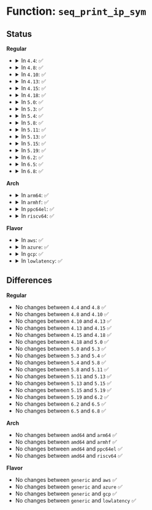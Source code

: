 # Function: <code>seq_print_ip_sym</code>

## Status
<b>Regular</b>
<ul>
<li>
<details>
<summary>In <code>4.4</code>: ✅</summary>

```c
int seq_print_ip_sym(struct trace_seq *s, long unsigned int ip, long unsigned int sym_flags);
```

**Collision:** Unique Global

**Inline:** No

**Transformation:** False

**Instances:**

```
In kernel/trace/trace_output.c (ffffffff811549a0)
Location: kernel/trace/trace_output.c:358
Inline: False
Direct callers:
  - kernel/trace/trace.c:print_trace_header
  - kernel/trace/trace.c:print_trace_header
  - kernel/trace/trace_output.c:trace_print_print
  - kernel/trace/trace_output.c:trace_bprint_print
  - kernel/trace/trace_output.c:trace_bputs_print
  - kernel/trace/trace_output.c:trace_stack_print
  - kernel/trace/trace_output.c:trace_fn_trace
  - kernel/trace/trace_output.c:trace_fn_trace
  - kernel/trace/trace_kprobe.c:print_kprobe_event
  - kernel/trace/trace_kprobe.c:print_kretprobe_event
  - kernel/trace/trace_kprobe.c:print_kretprobe_event
```
**Symbols:**

```
ffffffff811549a0-ffffffff81154a19: seq_print_ip_sym (STB_GLOBAL)
```
</details>
</li>
<li>
<details>
<summary>In <code>4.8</code>: ✅</summary>

```c
int seq_print_ip_sym(struct trace_seq *s, long unsigned int ip, long unsigned int sym_flags);
```

**Collision:** Unique Global

**Inline:** No

**Transformation:** False

**Instances:**

```
In kernel/trace/trace_output.c (ffffffff8115dc90)
Location: kernel/trace/trace_output.c:358
Inline: False
Direct callers:
  - kernel/trace/trace.c:print_trace_header
  - kernel/trace/trace.c:print_trace_header
  - kernel/trace/trace_output.c:trace_print_print
  - kernel/trace/trace_output.c:trace_bprint_print
  - kernel/trace/trace_output.c:trace_bputs_print
  - kernel/trace/trace_output.c:trace_stack_print
  - kernel/trace/trace_output.c:trace_fn_trace
  - kernel/trace/trace_output.c:trace_fn_trace
  - kernel/trace/trace_kprobe.c:print_kretprobe_event
  - kernel/trace/trace_kprobe.c:print_kretprobe_event
  - kernel/trace/trace_kprobe.c:print_kprobe_event
```
**Symbols:**

```
ffffffff8115dc90-ffffffff8115dd09: seq_print_ip_sym (STB_GLOBAL)
```
</details>
</li>
<li>
<details>
<summary>In <code>4.10</code>: ✅</summary>

```c
int seq_print_ip_sym(struct trace_seq *s, long unsigned int ip, long unsigned int sym_flags);
```

**Collision:** Unique Global

**Inline:** No

**Transformation:** False

**Instances:**

```
In kernel/trace/trace_output.c (ffffffff81168700)
Location: kernel/trace/trace_output.c:358
Inline: False
Direct callers:
  - kernel/trace/trace.c:print_trace_header
  - kernel/trace/trace.c:print_trace_header
  - kernel/trace/trace_output.c:trace_print_print
  - kernel/trace/trace_output.c:trace_bprint_print
  - kernel/trace/trace_output.c:trace_bputs_print
  - kernel/trace/trace_output.c:trace_stack_print
  - kernel/trace/trace_output.c:trace_fn_trace
  - kernel/trace/trace_output.c:trace_fn_trace
  - kernel/trace/trace_kprobe.c:print_kretprobe_event
  - kernel/trace/trace_kprobe.c:print_kretprobe_event
  - kernel/trace/trace_kprobe.c:print_kprobe_event
```
**Symbols:**

```
ffffffff81168700-ffffffff81168779: seq_print_ip_sym (STB_GLOBAL)
```
</details>
</li>
<li>
<details>
<summary>In <code>4.13</code>: ✅</summary>

```c
int seq_print_ip_sym(struct trace_seq *s, long unsigned int ip, long unsigned int sym_flags);
```

**Collision:** Unique Global

**Inline:** No

**Transformation:** False

**Instances:**

```
In kernel/trace/trace_output.c (ffffffff8116b790)
Location: kernel/trace/trace_output.c:419
Inline: False
Direct callers:
  - kernel/trace/trace.c:print_trace_header
  - kernel/trace/trace.c:print_trace_header
  - kernel/trace/trace_output.c:trace_print_print
  - kernel/trace/trace_output.c:trace_bprint_print
  - kernel/trace/trace_output.c:trace_bputs_print
  - kernel/trace/trace_output.c:trace_stack_print
  - kernel/trace/trace_output.c:trace_fn_trace
  - kernel/trace/trace_output.c:trace_fn_trace
  - kernel/trace/trace_kprobe.c:print_kretprobe_event
  - kernel/trace/trace_kprobe.c:print_kretprobe_event
  - kernel/trace/trace_kprobe.c:print_kprobe_event
```
**Symbols:**

```
ffffffff8116b790-ffffffff8116b809: seq_print_ip_sym (STB_GLOBAL)
```
</details>
</li>
<li>
<details>
<summary>In <code>4.15</code>: ✅</summary>

```c
int seq_print_ip_sym(struct trace_seq *s, long unsigned int ip, long unsigned int sym_flags);
```

**Collision:** Unique Global

**Inline:** No

**Transformation:** False

**Instances:**

```
In kernel/trace/trace_output.c (ffffffff81178820)
Location: kernel/trace/trace_output.c:419
Inline: False
Direct callers:
  - kernel/trace/trace.c:print_trace_header
  - kernel/trace/trace.c:print_trace_header
  - kernel/trace/trace_output.c:trace_print_print
  - kernel/trace/trace_output.c:trace_bprint_print
  - kernel/trace/trace_output.c:trace_bputs_print
  - kernel/trace/trace_output.c:trace_stack_print
  - kernel/trace/trace_output.c:trace_fn_trace
  - kernel/trace/trace_output.c:trace_fn_trace
  - kernel/trace/trace_kprobe.c:print_kretprobe_event
  - kernel/trace/trace_kprobe.c:print_kretprobe_event
  - kernel/trace/trace_kprobe.c:print_kprobe_event
```
**Symbols:**

```
ffffffff81178820-ffffffff81178899: seq_print_ip_sym (STB_GLOBAL)
```
</details>
</li>
<li>
<details>
<summary>In <code>4.18</code>: ✅</summary>

```c
int seq_print_ip_sym(struct trace_seq *s, long unsigned int ip, long unsigned int sym_flags);
```

**Collision:** Unique Global

**Inline:** No

**Transformation:** False

**Instances:**

```
In kernel/trace/trace_output.c (ffffffff81187a20)
Location: kernel/trace/trace_output.c:419
Inline: False
Direct callers:
  - kernel/trace/trace.c:print_trace_header
  - kernel/trace/trace.c:print_trace_header
  - kernel/trace/trace_output.c:trace_print_print
  - kernel/trace/trace_output.c:trace_bprint_print
  - kernel/trace/trace_output.c:trace_bputs_print
  - kernel/trace/trace_output.c:trace_stack_print
  - kernel/trace/trace_output.c:trace_fn_trace
  - kernel/trace/trace_output.c:trace_fn_trace
  - kernel/trace/trace_kprobe.c:print_kretprobe_event
  - kernel/trace/trace_kprobe.c:print_kretprobe_event
  - kernel/trace/trace_kprobe.c:print_kprobe_event
```
**Symbols:**

```
ffffffff81187a20-ffffffff81187a99: seq_print_ip_sym (STB_GLOBAL)
```
</details>
</li>
<li>
<details>
<summary>In <code>5.0</code>: ✅</summary>

```c
int seq_print_ip_sym(struct trace_seq *s, long unsigned int ip, long unsigned int sym_flags);
```

**Collision:** Unique Global

**Inline:** No

**Transformation:** False

**Instances:**

```
In kernel/trace/trace_output.c (ffffffff811952e0)
Location: kernel/trace/trace_output.c:401
Inline: False
Direct callers:
  - kernel/trace/trace.c:print_trace_header
  - kernel/trace/trace.c:print_trace_header
  - kernel/trace/trace_output.c:trace_print_print
  - kernel/trace/trace_output.c:trace_bprint_print
  - kernel/trace/trace_output.c:trace_bputs_print
  - kernel/trace/trace_output.c:trace_stack_print
  - kernel/trace/trace_output.c:trace_fn_trace
  - kernel/trace/trace_output.c:trace_fn_trace
  - kernel/trace/trace_kprobe.c:print_kretprobe_event
  - kernel/trace/trace_kprobe.c:print_kretprobe_event
  - kernel/trace/trace_kprobe.c:print_kprobe_event
```
**Symbols:**

```
ffffffff811952e0-ffffffff8119534f: seq_print_ip_sym (STB_GLOBAL)
```
</details>
</li>
<li>
<details>
<summary>In <code>5.3</code>: ✅</summary>

```c
int seq_print_ip_sym(struct trace_seq *s, long unsigned int ip, long unsigned int sym_flags);
```

**Collision:** Unique Global

**Inline:** No

**Transformation:** False

**Instances:**

```
In kernel/trace/trace_output.c (ffffffff811a2fc0)
Location: kernel/trace/trace_output.c:401
Inline: False
Direct callers:
  - kernel/trace/trace.c:print_trace_header
  - kernel/trace/trace.c:print_trace_header
  - kernel/trace/trace_output.c:trace_print_print
  - kernel/trace/trace_output.c:trace_bprint_print
  - kernel/trace/trace_output.c:trace_bputs_print
  - kernel/trace/trace_output.c:trace_stack_print
  - kernel/trace/trace_output.c:trace_fn_trace
  - kernel/trace/trace_output.c:trace_fn_trace
  - kernel/trace/trace_kprobe.c:print_kretprobe_event
  - kernel/trace/trace_kprobe.c:print_kretprobe_event
  - kernel/trace/trace_kprobe.c:print_kprobe_event
```
**Symbols:**

```
ffffffff811a2fc0-ffffffff811a302f: seq_print_ip_sym (STB_GLOBAL)
```
</details>
</li>
<li>
<details>
<summary>In <code>5.4</code>: ✅</summary>

```c
int seq_print_ip_sym(struct trace_seq *s, long unsigned int ip, long unsigned int sym_flags);
```

**Collision:** Unique Global

**Inline:** No

**Transformation:** False

**Instances:**

```
In kernel/trace/trace_output.c (ffffffff811ae9c0)
Location: kernel/trace/trace_output.c:401
Inline: False
Direct callers:
  - kernel/trace/trace.c:print_trace_header
  - kernel/trace/trace.c:print_trace_header
  - kernel/trace/trace_output.c:trace_print_print
  - kernel/trace/trace_output.c:trace_bprint_print
  - kernel/trace/trace_output.c:trace_bputs_print
  - kernel/trace/trace_output.c:trace_stack_print
  - kernel/trace/trace_output.c:trace_fn_trace
  - kernel/trace/trace_output.c:trace_fn_trace
  - kernel/trace/trace_kprobe.c:print_kretprobe_event
  - kernel/trace/trace_kprobe.c:print_kretprobe_event
  - kernel/trace/trace_kprobe.c:print_kprobe_event
```
**Symbols:**

```
ffffffff811ae9c0-ffffffff811aea2f: seq_print_ip_sym (STB_GLOBAL)
```
</details>
</li>
<li>
<details>
<summary>In <code>5.8</code>: ✅</summary>

```c
int seq_print_ip_sym(struct trace_seq *s, long unsigned int ip, long unsigned int sym_flags);
```

**Collision:** Unique Global

**Inline:** No

**Transformation:** False

**Instances:**

```
In kernel/trace/trace_output.c (ffffffff811c6c10)
Location: kernel/trace/trace_output.c:416
Inline: False
Direct callers:
  - kernel/trace/trace.c:print_trace_header
  - kernel/trace/trace.c:print_trace_header
  - kernel/trace/trace_output.c:trace_print_print
  - kernel/trace/trace_output.c:trace_bprint_print
  - kernel/trace/trace_output.c:trace_bputs_print
  - kernel/trace/trace_output.c:trace_stack_print
  - kernel/trace/trace_output.c:trace_fn_trace
  - kernel/trace/trace_output.c:trace_fn_trace
  - kernel/trace/trace_kprobe.c:print_kretprobe_event
  - kernel/trace/trace_kprobe.c:print_kretprobe_event
  - kernel/trace/trace_kprobe.c:print_kprobe_event
```
**Symbols:**

```
ffffffff811c6c10-ffffffff811c6c7f: seq_print_ip_sym (STB_GLOBAL)
```
</details>
</li>
<li>
<details>
<summary>In <code>5.11</code>: ✅</summary>

```c
int seq_print_ip_sym(struct trace_seq *s, long unsigned int ip, long unsigned int sym_flags);
```

**Collision:** Unique Global

**Inline:** No

**Transformation:** False

**Instances:**

```
In kernel/trace/trace_output.c (ffffffff811c4320)
Location: kernel/trace/trace_output.c:416
Inline: False
Direct callers:
  - kernel/trace/trace.c:print_trace_header
  - kernel/trace/trace.c:print_trace_header
  - kernel/trace/trace_output.c:trace_print_print
  - kernel/trace/trace_output.c:trace_bprint_print
  - kernel/trace/trace_output.c:trace_bputs_print
  - kernel/trace/trace_output.c:trace_stack_print
  - kernel/trace/trace_output.c:trace_fn_trace
  - kernel/trace/trace_output.c:trace_fn_trace
  - kernel/trace/trace_kprobe.c:print_kretprobe_event
  - kernel/trace/trace_kprobe.c:print_kretprobe_event
  - kernel/trace/trace_kprobe.c:print_kprobe_event
```
**Symbols:**

```
ffffffff811c4320-ffffffff811c438f: seq_print_ip_sym (STB_GLOBAL)
```
</details>
</li>
<li>
<details>
<summary>In <code>5.13</code>: ✅</summary>

```c
int seq_print_ip_sym(struct trace_seq *s, long unsigned int ip, long unsigned int sym_flags);
```

**Collision:** Unique Global

**Inline:** No

**Transformation:** False

**Instances:**

```
In kernel/trace/trace_output.c (ffffffff811c5270)
Location: kernel/trace/trace_output.c:426
Inline: False
Direct callers:
  - kernel/trace/trace.c:print_trace_header
  - kernel/trace/trace.c:print_trace_header
  - kernel/trace/trace_output.c:trace_func_repeats_print
  - kernel/trace/trace_output.c:trace_func_repeats_print
  - kernel/trace/trace_output.c:trace_print_print
  - kernel/trace/trace_output.c:trace_bprint_print
  - kernel/trace/trace_output.c:trace_bputs_print
  - kernel/trace/trace_output.c:trace_stack_print
  - kernel/trace/trace_output.c:trace_fn_trace
  - kernel/trace/trace_output.c:trace_fn_trace
  - kernel/trace/trace_kprobe.c:print_kretprobe_event
  - kernel/trace/trace_kprobe.c:print_kretprobe_event
  - kernel/trace/trace_kprobe.c:print_kprobe_event
```
**Symbols:**

```
ffffffff811c5270-ffffffff811c52df: seq_print_ip_sym (STB_GLOBAL)
```
</details>
</li>
<li>
<details>
<summary>In <code>5.15</code>: ✅</summary>

```c
int seq_print_ip_sym(struct trace_seq *s, long unsigned int ip, long unsigned int sym_flags);
```

**Collision:** Unique Global

**Inline:** No

**Transformation:** False

**Instances:**

```
In kernel/trace/trace_output.c (ffffffff811f07b0)
Location: kernel/trace/trace_output.c:426
Inline: False
Direct callers:
  - kernel/trace/trace.c:print_trace_header
  - kernel/trace/trace.c:print_trace_header
  - kernel/trace/trace_output.c:trace_func_repeats_print
  - kernel/trace/trace_output.c:trace_func_repeats_print
  - kernel/trace/trace_output.c:trace_print_print
  - kernel/trace/trace_output.c:trace_bprint_print
  - kernel/trace/trace_output.c:trace_bputs_print
  - kernel/trace/trace_output.c:trace_stack_print
  - kernel/trace/trace_output.c:trace_fn_trace
  - kernel/trace/trace_output.c:trace_fn_trace
  - kernel/trace/trace_kprobe.c:print_kretprobe_event
  - kernel/trace/trace_kprobe.c:print_kretprobe_event
  - kernel/trace/trace_kprobe.c:print_kprobe_event
```
**Symbols:**

```
ffffffff811f07b0-ffffffff811f081f: seq_print_ip_sym (STB_GLOBAL)
```
</details>
</li>
<li>
<details>
<summary>In <code>5.19</code>: ✅</summary>

```c
int seq_print_ip_sym(struct trace_seq *s, long unsigned int ip, long unsigned int sym_flags);
```

**Collision:** Unique Global

**Inline:** No

**Transformation:** False

**Instances:**

```
In kernel/trace/trace_output.c (ffffffff81228f10)
Location: kernel/trace/trace_output.c:417
Inline: False
Direct callers:
  - kernel/trace/trace.c:print_trace_header
  - kernel/trace/trace.c:print_trace_header
  - kernel/trace/trace_output.c:trace_func_repeats_print
  - kernel/trace/trace_output.c:trace_func_repeats_print
  - kernel/trace/trace_output.c:trace_print_print
  - kernel/trace/trace_output.c:trace_bprint_print
  - kernel/trace/trace_output.c:trace_bputs_print
  - kernel/trace/trace_output.c:trace_stack_print
  - kernel/trace/trace_output.c:trace_fn_trace
  - kernel/trace/trace_output.c:trace_fn_trace
  - kernel/trace/trace_kprobe.c:print_kretprobe_event
  - kernel/trace/trace_kprobe.c:print_kretprobe_event
  - kernel/trace/trace_kprobe.c:print_kprobe_event
```
**Symbols:**

```
ffffffff81228f10-ffffffff81228f89: seq_print_ip_sym (STB_GLOBAL)
```
</details>
</li>
<li>
<details>
<summary>In <code>6.2</code>: ✅</summary>

```c
int seq_print_ip_sym(struct trace_seq *s, long unsigned int ip, long unsigned int sym_flags);
```

**Collision:** Unique Global

**Inline:** No

**Transformation:** False

**Instances:**

```
In kernel/trace/trace_output.c (ffffffff81274580)
Location: kernel/trace/trace_output.c:417
Inline: False
Direct callers:
  - kernel/trace/trace.c:print_trace_header
  - kernel/trace/trace.c:print_trace_header
  - kernel/trace/trace_output.c:trace_func_repeats_print
  - kernel/trace/trace_output.c:trace_func_repeats_print
  - kernel/trace/trace_output.c:trace_print_print
  - kernel/trace/trace_output.c:trace_bprint_print
  - kernel/trace/trace_output.c:trace_bputs_print
  - kernel/trace/trace_output.c:trace_stack_print
  - kernel/trace/trace_output.c:trace_fn_trace
  - kernel/trace/trace_output.c:trace_fn_trace
  - kernel/trace/trace_kprobe.c:print_kretprobe_event
  - kernel/trace/trace_kprobe.c:print_kretprobe_event
  - kernel/trace/trace_kprobe.c:print_kprobe_event
```
**Symbols:**

```
ffffffff81274580-ffffffff812745f9: seq_print_ip_sym (STB_GLOBAL)
```
</details>
</li>
<li>
<details>
<summary>In <code>6.5</code>: ✅</summary>

```c
int seq_print_ip_sym(struct trace_seq *s, long unsigned int ip, long unsigned int sym_flags);
```

**Collision:** Unique Global

**Inline:** No

**Transformation:** False

**Instances:**

```
In kernel/trace/trace_output.c (ffffffff8128bd30)
Location: kernel/trace/trace_output.c:420
Inline: False
Direct callers:
  - kernel/trace/trace.c:print_trace_header
  - kernel/trace/trace.c:print_trace_header
  - kernel/trace/trace_output.c:trace_func_repeats_print
  - kernel/trace/trace_output.c:trace_func_repeats_print
  - kernel/trace/trace_output.c:trace_print_print
  - kernel/trace/trace_output.c:trace_bprint_print
  - kernel/trace/trace_output.c:trace_bputs_print
  - kernel/trace/trace_output.c:trace_stack_print
  - kernel/trace/trace_output.c:trace_fn_trace
  - kernel/trace/trace_output.c:trace_fn_trace
  - kernel/trace/trace_kprobe.c:print_kretprobe_event
  - kernel/trace/trace_kprobe.c:print_kretprobe_event
  - kernel/trace/trace_kprobe.c:print_kprobe_event
  - kernel/trace/trace_fprobe.c:print_fexit_event
  - kernel/trace/trace_fprobe.c:print_fexit_event
  - kernel/trace/trace_fprobe.c:print_fentry_event
```
**Symbols:**

```
ffffffff8128bd30-ffffffff8128bda9: seq_print_ip_sym (STB_GLOBAL)
```
</details>
</li>
<li>
<details>
<summary>In <code>6.8</code>: ✅</summary>

```c
int seq_print_ip_sym(struct trace_seq *s, long unsigned int ip, long unsigned int sym_flags);
```

**Collision:** Unique Global

**Inline:** No

**Transformation:** False

**Instances:**

```
In kernel/trace/trace_output.c (ffffffff812a7100)
Location: kernel/trace/trace_output.c:420
Inline: False
Direct callers:
  - kernel/trace/trace.c:print_trace_header
  - kernel/trace/trace.c:print_trace_header
  - kernel/trace/trace_output.c:trace_func_repeats_print
  - kernel/trace/trace_output.c:trace_func_repeats_print
  - kernel/trace/trace_output.c:trace_print_print
  - kernel/trace/trace_output.c:trace_bprint_print
  - kernel/trace/trace_output.c:trace_bputs_print
  - kernel/trace/trace_output.c:trace_stack_print
  - kernel/trace/trace_output.c:trace_fn_trace
  - kernel/trace/trace_output.c:trace_fn_trace
  - kernel/trace/trace_kprobe.c:print_kretprobe_event
  - kernel/trace/trace_kprobe.c:print_kretprobe_event
  - kernel/trace/trace_kprobe.c:print_kprobe_event
  - kernel/trace/trace_fprobe.c:print_fexit_event
  - kernel/trace/trace_fprobe.c:print_fexit_event
  - kernel/trace/trace_fprobe.c:print_fentry_event
```
**Symbols:**

```
ffffffff812a7100-ffffffff812a7179: seq_print_ip_sym (STB_GLOBAL)
```
</details>
</li>
</ul>
<b>Arch</b>
<ul>
<li>
<details>
<summary>In <code>arm64</code>: ✅</summary>

```c
int seq_print_ip_sym(struct trace_seq *s, long unsigned int ip, long unsigned int sym_flags);
```

**Collision:** Unique Global

**Inline:** No

**Transformation:** False

**Instances:**

```
In kernel/trace/trace_output.c (ffff80001022bf08)
Location: kernel/trace/trace_output.c:401
Inline: False
Direct callers:
  - kernel/trace/trace.c:print_trace_header
  - kernel/trace/trace.c:print_trace_header
  - kernel/trace/trace_output.c:trace_print_print
  - kernel/trace/trace_output.c:trace_bprint_print
  - kernel/trace/trace_output.c:trace_bputs_print
  - kernel/trace/trace_output.c:trace_stack_print
  - kernel/trace/trace_output.c:trace_fn_trace
  - kernel/trace/trace_output.c:trace_fn_trace
  - kernel/trace/trace_kprobe.c:print_kretprobe_event
  - kernel/trace/trace_kprobe.c:print_kretprobe_event
  - kernel/trace/trace_kprobe.c:print_kprobe_event
```
**Symbols:**

```
ffff80001022bf08-ffff80001022bf88: seq_print_ip_sym (STB_GLOBAL)
```
</details>
</li>
<li>
<details>
<summary>In <code>armhf</code>: ✅</summary>

```c
int seq_print_ip_sym(struct trace_seq *s, long unsigned int ip, long unsigned int sym_flags);
```

**Collision:** Unique Global

**Inline:** No

**Transformation:** False

**Instances:**

```
In kernel/trace/trace_output.c (c04694d8)
Location: kernel/trace/trace_output.c:401
Inline: False
Direct callers:
  - kernel/trace/trace.c:print_trace_header
  - kernel/trace/trace.c:print_trace_header
  - kernel/trace/trace_output.c:trace_print_print
  - kernel/trace/trace_output.c:trace_bprint_print
  - kernel/trace/trace_output.c:trace_bputs_print
  - kernel/trace/trace_output.c:trace_stack_print
  - kernel/trace/trace_output.c:trace_fn_trace
  - kernel/trace/trace_output.c:trace_fn_trace
  - kernel/trace/trace_kprobe.c:print_kretprobe_event
  - kernel/trace/trace_kprobe.c:print_kretprobe_event
  - kernel/trace/trace_kprobe.c:print_kprobe_event
```
**Symbols:**

```
c04694d8-c0469554: seq_print_ip_sym (STB_GLOBAL)
```
</details>
</li>
<li>
<details>
<summary>In <code>ppc64el</code>: ✅</summary>

```c
int seq_print_ip_sym(struct trace_seq *s, long unsigned int ip, long unsigned int sym_flags);
```

**Collision:** Unique Global

**Inline:** No

**Transformation:** False

**Instances:**

```
In kernel/trace/trace_output.c (c0000000002b41d0)
Location: kernel/trace/trace_output.c:401
Inline: False
Direct callers:
  - kernel/trace/trace.c:print_trace_header
  - kernel/trace/trace.c:print_trace_header
  - kernel/trace/trace_output.c:trace_print_print
  - kernel/trace/trace_output.c:trace_bprint_print
  - kernel/trace/trace_output.c:trace_bputs_print
  - kernel/trace/trace_output.c:trace_stack_print
  - kernel/trace/trace_output.c:trace_fn_trace
  - kernel/trace/trace_output.c:trace_fn_trace
  - kernel/trace/trace_kprobe.c:print_kretprobe_event
  - kernel/trace/trace_kprobe.c:print_kretprobe_event
  - kernel/trace/trace_kprobe.c:print_kprobe_event
```
**Symbols:**

```
c0000000002b41d0-c0000000002b4290: seq_print_ip_sym (STB_GLOBAL)
```
</details>
</li>
<li>
<details>
<summary>In <code>riscv64</code>: ✅</summary>

```c
int seq_print_ip_sym(struct trace_seq *s, long unsigned int ip, long unsigned int sym_flags);
```

**Collision:** Unique Global

**Inline:** No

**Transformation:** False

**Instances:**

```
In kernel/trace/trace_output.c (ffffffe000185d9e)
Location: kernel/trace/trace_output.c:401
Inline: False
Direct callers:
  - kernel/trace/trace.c:print_trace_header
  - kernel/trace/trace.c:print_trace_header
  - kernel/trace/trace_output.c:trace_print_print
  - kernel/trace/trace_output.c:trace_bprint_print
  - kernel/trace/trace_output.c:trace_bputs_print
  - kernel/trace/trace_output.c:trace_stack_print
  - kernel/trace/trace_output.c:trace_fn_trace
  - kernel/trace/trace_output.c:trace_fn_trace
```
**Symbols:**

```
ffffffe000185d9e-ffffffe000185e12: seq_print_ip_sym (STB_GLOBAL)
```
</details>
</li>
</ul>
<b>Flavor</b>
<ul>
<li>
<details>
<summary>In <code>aws</code>: ✅</summary>

```c
int seq_print_ip_sym(struct trace_seq *s, long unsigned int ip, long unsigned int sym_flags);
```

**Collision:** Unique Global

**Inline:** No

**Transformation:** False

**Instances:**

```
In kernel/trace/trace_output.c (ffffffff811a6fe0)
Location: kernel/trace/trace_output.c:401
Inline: False
Direct callers:
  - kernel/trace/trace.c:print_trace_header
  - kernel/trace/trace.c:print_trace_header
  - kernel/trace/trace_output.c:trace_print_print
  - kernel/trace/trace_output.c:trace_bprint_print
  - kernel/trace/trace_output.c:trace_bputs_print
  - kernel/trace/trace_output.c:trace_stack_print
  - kernel/trace/trace_output.c:trace_fn_trace
  - kernel/trace/trace_output.c:trace_fn_trace
  - kernel/trace/trace_kprobe.c:print_kretprobe_event
  - kernel/trace/trace_kprobe.c:print_kretprobe_event
  - kernel/trace/trace_kprobe.c:print_kprobe_event
```
**Symbols:**

```
ffffffff811a6fe0-ffffffff811a704f: seq_print_ip_sym (STB_GLOBAL)
```
</details>
</li>
<li>
<details>
<summary>In <code>azure</code>: ✅</summary>

```c
int seq_print_ip_sym(struct trace_seq *s, long unsigned int ip, long unsigned int sym_flags);
```

**Collision:** Unique Global

**Inline:** No

**Transformation:** False

**Instances:**

```
In kernel/trace/trace_output.c (ffffffff81199f60)
Location: kernel/trace/trace_output.c:401
Inline: False
Direct callers:
  - kernel/trace/trace.c:print_trace_header
  - kernel/trace/trace.c:print_trace_header
  - kernel/trace/trace_output.c:trace_print_print
  - kernel/trace/trace_output.c:trace_bprint_print
  - kernel/trace/trace_output.c:trace_bputs_print
  - kernel/trace/trace_output.c:trace_stack_print
  - kernel/trace/trace_output.c:trace_fn_trace
  - kernel/trace/trace_output.c:trace_fn_trace
  - kernel/trace/trace_kprobe.c:print_kretprobe_event
  - kernel/trace/trace_kprobe.c:print_kretprobe_event
  - kernel/trace/trace_kprobe.c:print_kprobe_event
```
**Symbols:**

```
ffffffff81199f60-ffffffff81199fcf: seq_print_ip_sym (STB_GLOBAL)
```
</details>
</li>
<li>
<details>
<summary>In <code>gcp</code>: ✅</summary>

```c
int seq_print_ip_sym(struct trace_seq *s, long unsigned int ip, long unsigned int sym_flags);
```

**Collision:** Unique Global

**Inline:** No

**Transformation:** False

**Instances:**

```
In kernel/trace/trace_output.c (ffffffff811a4db0)
Location: kernel/trace/trace_output.c:401
Inline: False
Direct callers:
  - kernel/trace/trace.c:print_trace_header
  - kernel/trace/trace.c:print_trace_header
  - kernel/trace/trace_output.c:trace_print_print
  - kernel/trace/trace_output.c:trace_bprint_print
  - kernel/trace/trace_output.c:trace_bputs_print
  - kernel/trace/trace_output.c:trace_stack_print
  - kernel/trace/trace_output.c:trace_fn_trace
  - kernel/trace/trace_output.c:trace_fn_trace
  - kernel/trace/trace_kprobe.c:print_kretprobe_event
  - kernel/trace/trace_kprobe.c:print_kretprobe_event
  - kernel/trace/trace_kprobe.c:print_kprobe_event
```
**Symbols:**

```
ffffffff811a4db0-ffffffff811a4e1f: seq_print_ip_sym (STB_GLOBAL)
```
</details>
</li>
<li>
<details>
<summary>In <code>lowlatency</code>: ✅</summary>

```c
int seq_print_ip_sym(struct trace_seq *s, long unsigned int ip, long unsigned int sym_flags);
```

**Collision:** Unique Global

**Inline:** No

**Transformation:** False

**Instances:**

```
In kernel/trace/trace_output.c (ffffffff811b2b50)
Location: kernel/trace/trace_output.c:401
Inline: False
Direct callers:
  - kernel/trace/trace.c:print_trace_header
  - kernel/trace/trace.c:print_trace_header
  - kernel/trace/trace_output.c:trace_print_print
  - kernel/trace/trace_output.c:trace_bprint_print
  - kernel/trace/trace_output.c:trace_bputs_print
  - kernel/trace/trace_output.c:trace_stack_print
  - kernel/trace/trace_output.c:trace_fn_trace
  - kernel/trace/trace_output.c:trace_fn_trace
  - kernel/trace/trace_kprobe.c:print_kretprobe_event
  - kernel/trace/trace_kprobe.c:print_kretprobe_event
  - kernel/trace/trace_kprobe.c:print_kprobe_event
```
**Symbols:**

```
ffffffff811b2b50-ffffffff811b2bbf: seq_print_ip_sym (STB_GLOBAL)
```
</details>
</li>
</ul>

## Differences
<b>Regular</b>
<ul>
<li>
No changes between <code>4.4</code> and <code>4.8</code> ✅
</li>
<li>
No changes between <code>4.8</code> and <code>4.10</code> ✅
</li>
<li>
No changes between <code>4.10</code> and <code>4.13</code> ✅
</li>
<li>
No changes between <code>4.13</code> and <code>4.15</code> ✅
</li>
<li>
No changes between <code>4.15</code> and <code>4.18</code> ✅
</li>
<li>
No changes between <code>4.18</code> and <code>5.0</code> ✅
</li>
<li>
No changes between <code>5.0</code> and <code>5.3</code> ✅
</li>
<li>
No changes between <code>5.3</code> and <code>5.4</code> ✅
</li>
<li>
No changes between <code>5.4</code> and <code>5.8</code> ✅
</li>
<li>
No changes between <code>5.8</code> and <code>5.11</code> ✅
</li>
<li>
No changes between <code>5.11</code> and <code>5.13</code> ✅
</li>
<li>
No changes between <code>5.13</code> and <code>5.15</code> ✅
</li>
<li>
No changes between <code>5.15</code> and <code>5.19</code> ✅
</li>
<li>
No changes between <code>5.19</code> and <code>6.2</code> ✅
</li>
<li>
No changes between <code>6.2</code> and <code>6.5</code> ✅
</li>
<li>
No changes between <code>6.5</code> and <code>6.8</code> ✅
</li>
</ul>
<b>Arch</b>
<ul>
<li>
No changes between <code>amd64</code> and <code>arm64</code> ✅
</li>
<li>
No changes between <code>amd64</code> and <code>armhf</code> ✅
</li>
<li>
No changes between <code>amd64</code> and <code>ppc64el</code> ✅
</li>
<li>
No changes between <code>amd64</code> and <code>riscv64</code> ✅
</li>
</ul>
<b>Flavor</b>
<ul>
<li>
No changes between <code>generic</code> and <code>aws</code> ✅
</li>
<li>
No changes between <code>generic</code> and <code>azure</code> ✅
</li>
<li>
No changes between <code>generic</code> and <code>gcp</code> ✅
</li>
<li>
No changes between <code>generic</code> and <code>lowlatency</code> ✅
</li>
</ul>
